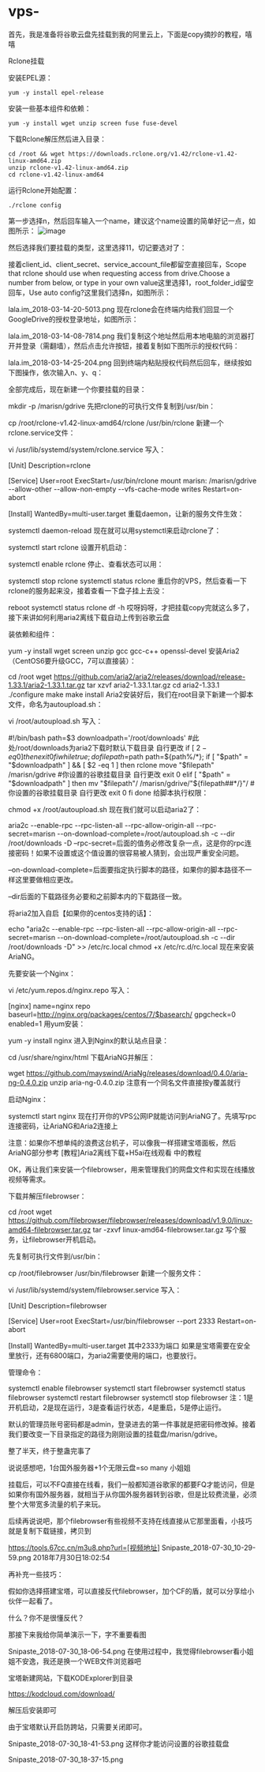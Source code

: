 # vps-
首先，我是准备将谷歌云盘先挂载到我的阿里云上，下面是copy摘抄的教程，嘻嘻

Rclone挂载

安装EPEL源：

    yum -y install epel-release
    
安装一些基本组件和依赖：

    yum -y install wget unzip screen fuse fuse-devel
    
下载Rclone解压然后进入目录：

    cd /root && wget https://downloads.rclone.org/v1.42/rclone-v1.42-linux-amd64.zip
    unzip rclone-v1.42-linux-amd64.zip
    cd rclone-v1.42-linux-amd64
    
运行Rclone开始配置：

    ./rclone config
    
第一步选择n，然后回车输入一个name，建议这个name设置的简单好记一点，如图所示： 
    ![image](https://github.com/suiyuan2012/img-folder/raw/master/3494175083.png)
    
然后选择我们要挂载的类型，这里选择11，切记要选对了：

接着client_id、client_secret、service_account_file都留空直接回车，Scope that rclone should use when requesting access from drive.Choose a number from below, or type in your own value这里选择1，root_folder_id留空回车，Use auto config?这里我们选择n，如图所示：

lala.im_2018-03-14-20-5013.png
现在rclone会在终端内给我们回显一个GoogleDrive的授权登录地址，如图所示：

lala.im_2018-03-14-08-7814.png
我们复制这个地址然后用本地电脑的浏览器打开并登录（需翻墙），然后点击允许按钮，接着复制如下图所示的授权代码：

lala.im_2018-03-14-25-204.png
回到终端内粘贴授权代码然后回车，继续按如下图操作，依次输入n、y、q：

全部完成后，现在新建一个你要挂载的目录：

mkdir -p /marisn/gdrive
先把rclone的可执行文件复制到/usr/bin：

cp /root/rclone-v1.42-linux-amd64/rclone /usr/bin/rclone
新建一个rclone.service文件：

vi /usr/lib/systemd/system/rclone.service
写入：

[Unit]
Description=rclone
    
[Service]
User=root
ExecStart=/usr/bin/rclone mount marisn: /marisn/gdrive --allow-other --allow-non-empty --vfs-cache-mode writes
Restart=on-abort
    
[Install]
WantedBy=multi-user.target
重载daemon，让新的服务文件生效：

systemctl daemon-reload
现在就可以用systemctl来启动rclone了：

systemctl start rclone
设置开机启动：

systemctl enable rclone
停止、查看状态可以用：

systemctl stop rclone
systemctl status rclone
重启你的VPS，然后查看一下rclone的服务起来没，接着查看一下盘子挂上去没：

reboot
systemctl status rclone
df -h
哎呀妈呀，才把挂载copy完就这么多了，接下来讲如何利用aria2离线下载自动上传到谷歌云盘

装依赖和组件：

yum -y install wget screen unzip gcc gcc-c++ openssl-devel
安装Aria2（CentOS6要升级GCC，7可以直接装）：

cd /root
wget https://github.com/aria2/aria2/releases/download/release-1.33.1/aria2-1.33.1.tar.gz
tar xzvf aria2-1.33.1.tar.gz
cd aria2-1.33.1
./configure
make
make install
Aria2安装好后，我们在root目录下新建一个脚本文件，命名为autoupload.sh：

vi /root/autoupload.sh
写入：

#!/bin/bash
path=$3
downloadpath='/root/downloads' #此处/root/downloads为aria2下载时默认下载目录 自行更改
if [ $2 -eq 0 ]
        then
                exit 0
fi
while true; do
filepath=$path
path=${path%/*}; 
if [ "$path" = "$downloadpath" ] && [ $2 -eq 1 ]
    then
    rclone move "$filepath" /marisn/gdrive    #你设置的谷歌挂载目录 自行更改
    exit 0
elif [ "$path" = "$downloadpath" ]
    then
    mv "$filepath"/ /marisn/gdrive/"${filepath##*/}"/  #你设置的谷歌挂载目录 自行更改
    exit 0
fi
done
给脚本执行权限：

chmod +x /root/autoupload.sh
现在我们就可以启动aria2了：

aria2c --enable-rpc --rpc-listen-all --rpc-allow-origin-all --rpc-secret=marisn --on-download-complete=/root/autoupload.sh -c --dir /root/downloads -D
–rpc-secret=后面的值务必修改复杂一点，这是你的rpc连接密码！如果不设置或这个值设置的很容易被人猜到，会出现严重安全问题。

–on-download-complete=后面要指定执行脚本的路径，如果你的脚本路径不一样这里要做相应更改。

–dir后面的下载路径务必要和之前脚本内的下载路径一致。

将aria2加入自启【如果你的centos支持的话】：

echo "aria2c --enable-rpc --rpc-listen-all --rpc-allow-origin-all --rpc-secret=marisn --on-download-complete=/root/autoupload.sh -c --dir /root/downloads -D" >> /etc/rc.local
chmod +x /etc/rc.d/rc.local
现在来安装AriaNG。

先要安装一个Nginx：

vi /etc/yum.repos.d/nginx.repo
写入：

[nginx]
name=nginx repo
baseurl=http://nginx.org/packages/centos/7/$basearch/
gpgcheck=0
enabled=1
用yum安装：

yum -y install nginx
进入到Nginx的默认站点目录：

cd /usr/share/nginx/html
下载AriaNG并解压：

wget https://github.com/mayswind/AriaNg/releases/download/0.4.0/aria-ng-0.4.0.zip
unzip aria-ng-0.4.0.zip
注意有一个同名文件直接按y覆盖就行

启动Nginx：

systemctl start nginx
现在打开你的VPS公网IP就能访问到AriaNG了。先填写rpc连接密码，让AriaNG和Aria2连接上

注意：如果你不想单纯的浪费这台机子，可以像我一样搭建宝塔面板，然后AriaNG部分参考 [教程]Aria2离线下载+H5ai在线观看 中的教程

OK，再让我们来安装一个filebrowser，用来管理我们的网盘文件和实现在线播放视频等需求。

下载并解压filebrowser：

cd /root
wget https://github.com/filebrowser/filebrowser/releases/download/v1.9.0/linux-amd64-filebrowser.tar.gz
tar -zxvf linux-amd64-filebrowser.tar.gz
写个服务，让filebrowser开机启动。

先复制可执行文件到/usr/bin：

cp /root/filebrowser /usr/bin/filebrowser
新建一个服务文件：

vi /usr/lib/systemd/system/filebrowser.service
写入：

[Unit]
Description=filebrowser
    
[Service]
User=root
ExecStart=/usr/bin/filebrowser --port 2333
Restart=on-abort
    
[Install]
WantedBy=multi-user.target
其中2333为端口 如果是宝塔需要在安全里放行，还有6800端口，为aria2需要使用的端口，也要放行。

管理命令：

systemctl enable filebrowser
systemctl start filebrowser
systemctl status filebrowser
systemctl restart filebrowser
systemctl stop filebrowser
注：1是开机启动，2是现在运行，3是查看运行状态，4是重启，5是停止运行。

默认的管理员账号密码都是admin，登录进去的第一件事就是把密码修改掉。接着我们要改变一下目录指定的路径为刚刚设置的挂载盘/marisn/gdrive。

整了半天，终于整蛊完事了

说说感想吧，1台国外服务器+1个无限云盘=so many 小姐姐

挂载后，可以不FQ直接在线看，我们一般都知道谷歌家的都要FQ才能访问，但是如果你有国外服务器，就相当于从你国外服务器转到谷歌，但是比较费流量，必须整个大带宽多流量的机子来玩。

后续再说说吧，那个filebrowser有些视频不支持在线直接从它那里面看，小技巧就是复制下载链接，拷贝到

https://tools.67cc.cn/m3u8.php?url=[视频地址]
Snipaste_2018-07-30_10-29-59.png
2018年7月30日18:02:54

再补充一些技巧：

假如你选择搭建宝塔，可以直接反代filebrowser，加个CF的盾，就可以分享给小伙伴一起看了。

什么？你不是很懂反代？

那接下来我给你简单演示一下，字不重要看图

Snipaste_2018-07-30_18-06-54.png
在使用过程中，我觉得filebrowser看小姐姐不安逸，我还是换一个WEB文件浏览器吧

宝塔新建网站，下载KODExplorer到目录

https://kodcloud.com/download/

解压后安装即可

由于宝塔默认开启防跨站，只需要关闭即可。

Snipaste_2018-07-30_18-41-53.png
这样你才能访问设置的谷歌挂载盘

Snipaste_2018-07-30_18-37-15.png
